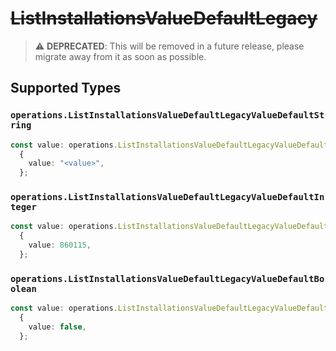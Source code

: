 # ~~ListInstallationsValueDefaultLegacy~~

> :warning: **DEPRECATED**: This will be removed in a future release, please migrate away from it as soon as possible.


## Supported Types

### `operations.ListInstallationsValueDefaultLegacyValueDefaultString`

```typescript
const value: operations.ListInstallationsValueDefaultLegacyValueDefaultString =
  {
    value: "<value>",
  };
```

### `operations.ListInstallationsValueDefaultLegacyValueDefaultInteger`

```typescript
const value: operations.ListInstallationsValueDefaultLegacyValueDefaultInteger =
  {
    value: 860115,
  };
```

### `operations.ListInstallationsValueDefaultLegacyValueDefaultBoolean`

```typescript
const value: operations.ListInstallationsValueDefaultLegacyValueDefaultBoolean =
  {
    value: false,
  };
```

